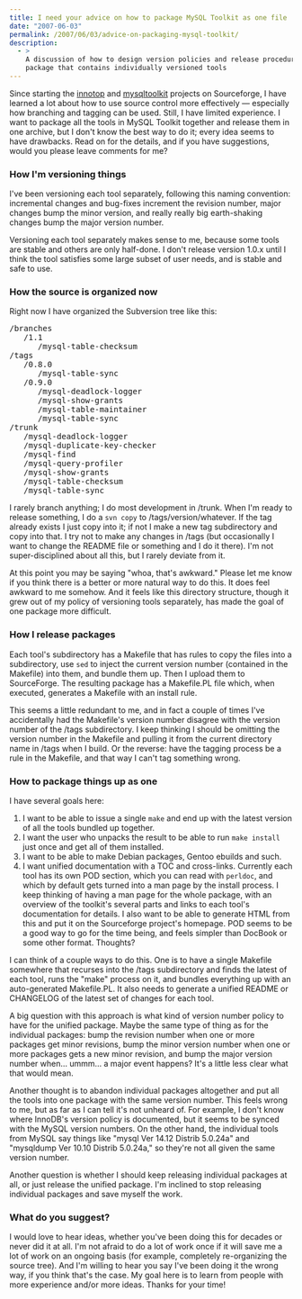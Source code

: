 ```yaml
---
title: I need your advice on how to package MySQL Toolkit as one file
date: "2007-06-03"
permalink: /2007/06/03/advice-on-packaging-mysql-toolkit/
description:
  - >
    A discussion of how to design version policies and release procedures for a
    package that contains individually versioned tools
---
```

Since starting the [innotop][1] and [mysqltoolkit][2] projects on Sourceforge, I have learned a lot about how to use source control more effectively &#8212; especially how branching and tagging can be used. Still, I have limited experience. I want to package all the tools in MySQL Toolkit together and release them in one archive, but I don't know the best way to do it; every idea seems to have drawbacks. Read on for the details, and if you have suggestions, would you please leave comments for me?

### How I'm versioning things

I've been versioning each tool separately, following this naming convention: incremental changes and bug-fixes increment the revision number, major changes bump the minor version, and really really big earth-shaking changes bump the major version number.

Versioning each tool separately makes sense to me, because some tools are stable and others are only half-done. I don't release version 1.0.x until I think the tool satisfies some large subset of user needs, and is stable and safe to use.

### How the source is organized now

Right now I have organized the Subversion tree like this:

<pre>/branches
   /1.1
      /mysql-table-checksum
/tags
   /0.8.0
      /mysql-table-sync
   /0.9.0
      /mysql-deadlock-logger
      /mysql-show-grants
      /mysql-table-maintainer
      /mysql-table-sync
/trunk
   /mysql-deadlock-logger
   /mysql-duplicate-key-checker
   /mysql-find
   /mysql-query-profiler
   /mysql-show-grants
   /mysql-table-checksum
   /mysql-table-sync</pre>

I rarely branch anything; I do most development in /trunk. When I'm ready to release something, I do a `svn copy` to /tags/version/whatever. If the tag already exists I just copy into it; if not I make a new tag subdirectory and copy into that. I try not to make any changes in /tags (but occasionally I want to change the README file or something and I do it there). I'm not super-disciplined about all this, but I rarely deviate from it.

At this point you may be saying "whoa, that's awkward." Please let me know if you think there is a better or more natural way to do this. It does feel awkward to me somehow. And it feels like this directory structure, though it grew out of my policy of versioning tools separately, has made the goal of one package more difficult.

### How I release packages

Each tool's subdirectory has a Makefile that has rules to copy the files into a subdirectory, use `sed` to inject the current version number (contained in the Makefile) into them, and bundle them up. Then I upload them to SourceForge. The resulting package has a Makefile.PL file which, when executed, generates a Makefile with an install rule.

This seems a little redundant to me, and in fact a couple of times I've accidentally had the Makefile's version number disagree with the version number of the /tags subdirectory. I keep thinking I should be omitting the version number in the Makefile and pulling it from the current directory name in /tags when I build. Or the reverse: have the tagging process be a rule in the Makefile, and that way I can't tag something wrong.

### How to package things up as one

I have several goals here:

1.  I want to be able to issue a single `make` and end up with the latest version of all the tools bundled up together.
2.  I want the user who unpacks the result to be able to run `make install` just once and get all of them installed.
3.  I want to be able to make Debian packages, Gentoo ebuilds and such.
4.  I want unified documentation with a TOC and cross-links. Currently each tool has its own POD section, which you can read with `perldoc`, and which by default gets turned into a man page by the install process. I keep thinking of having a man page for the whole package, with an overview of the toolkit's several parts and links to each tool's documentation for details. I also want to be able to generate HTML from this and put it on the Sourceforge project's homepage. POD seems to be a good way to go for the time being, and feels simpler than DocBook or some other format. Thoughts?

I can think of a couple ways to do this. One is to have a single Makefile somewhere that recurses into the /tags subdirectory and finds the latest of each tool, runs the "make" process on it, and bundles everything up with an auto-generated Makefile.PL. It also needs to generate a unified README or CHANGELOG of the latest set of changes for each tool.

A big question with this approach is what kind of version number policy to have for the unified package. Maybe the same type of thing as for the individual packages: bump the revision number when one or more packages get minor revisions, bump the minor version number when one or more packages gets a new minor revision, and bump the major version number when&#8230; ummm&#8230; a major event happens? It's a little less clear what that would mean.

Another thought is to abandon individual packages altogether and put all the tools into one package with the same version number. This feels wrong to me, but as far as I can tell it's not unheard of. For example, I don't know where InnoDB's version policy is documented, but it seems to be synced with the MySQL version numbers. On the other hand, the individual tools from MySQL say things like "mysql Ver 14.12 Distrib 5.0.24a" and "mysqldump Ver 10.10 Distrib 5.0.24a," so they're not all given the same version number.

Another question is whether I should keep releasing individual packages at all, or just release the unified package. I'm inclined to stop releasing individual packages and save myself the work.

### What do you suggest?

I would love to hear ideas, whether you've been doing this for decades or never did it at all. I'm not afraid to do a lot of work once if it will save me a lot of work on an ongoing basis (for example, completely re-organizing the source tree). And I'm willing to hear you say I've been doing it the wrong way, if you think that's the case. My goal here is to learn from people with more experience and/or more ideas. Thanks for your time!

 [1]: http://code.google.com/p/innotop
 [2]: http://code.google.com/p/maatkit
